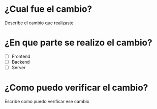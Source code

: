 # ¿Cual fue el cambio?
Describe el cambio que realizaste

# ¿En que parte se realizo el cambio?
  - [ ] Frontend
  - [ ] Backend
  - [ ] Server
  
  # ¿Como puedo verificar el cambio?
  Escribe como puedo verificar ese cambio
